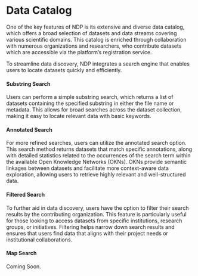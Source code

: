# Data Catalog 

One of the key features of NDP is its extensive and diverse data catalog, which offers a broad selection of datasets and data streams covering various scientific domains. This catalog is enriched through collaboration with numerous organizations and researchers, who contribute datasets which are accessible via the platform’s registration service. 

To streamline data discovery, NDP integrates a search engine that enables users to locate datasets quickly and efficiently. 

#### Substring Search 

Users can perform a simple substring search, which returns a list of datasets containing the specified substring in either the file name or metadata. This allows for broad searches across the dataset collection, making it easy to locate relevant data with basic keywords.

#### Annotated Search

For more refined searches, users can utilize the annotated search option. This search method returns datasets that match specific annotations, along with detailed statistics related to the occurrences of the search term within the available Open Knowledge Networks (OKNs). OKNs provide semantic linkages between datasets and facilitate more context-aware data exploration, allowing users to retrieve highly relevant and well-structured data.

#### Filtered Search

To further aid in data discovery, users have the option to filter their search results by the contributing organization. This feature is particularly useful for those looking to access datasets from specific institutions, research groups, or initiatives. Filtering helps narrow down search results and ensures that users find data that aligns with their project needs or institutional collaborations.

#### Map Search 

Coming Soon.
